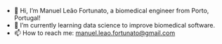 - 👋 Hi, I’m Manuel Leão Fortunato, a biomedical engineer from Porto, Portugal!
- 🌱 I’m currently learning data science to improve biomedical software.
- 📫 How to reach me: manuel.leao.fortunato@gmail.com


